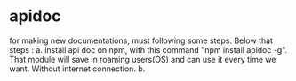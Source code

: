 # apidoc

for making new documentations, must following some steps. Below that steps :
a. install api doc on npm, with this command "npm install apidoc -g".
   That module will save in roaming users(OS) and can use it every time we want.
   Without internet connection.
b. 
